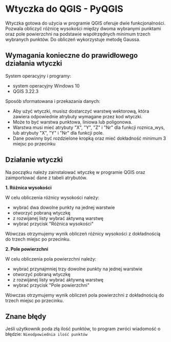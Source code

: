 # Wtyczka do QGIS - PyQGIS
Wtyczka gotowa do użycia w programie QGIS oferuje dwie funkcjonalności. Pozwala obliczyć różnicę wysokości między dwoma 
wybranymi punktami oraz pole powierzchni na podstawie współrzędnych minimum trzech wybranych punktów. Do obliczeń 
wykorzystuje metodę Gaussa.

## Wymagania konieczne do prawidłowego działania wtyczki 
System operacyjny i programy:
* system operacyjny Windows 10 
* QGIS 3.22.3

Sposób sformatowana i przekazania danych:
* Aby użyć wtyczki, musisz dostarczyć warstwę wektorową, która zawiera odpowiednie atrybuty wymagane przez kod wtyczki. 
* Może to być warstwa punktowa, liniowa lub poligonowa. 
* Warstwa musi mieć atrybuty "X", "Y", "Z" i "Nr" dla funkcji roznica_wys, lub atrybuty "X", "Y" i "Nr" dla funkcji pole.
* Dane powinny być rozdzielone kropką oraz mieć dokładność minimum 3 miejsc po przecinku

## Działanie wtyczki
Na początku należy zainstalować wtyczkę w programie QGIS oraz zaimportować dane z tabeli atrybutów.

**1. Różnica wysokości** 

W celu obliczenia różnicy wysokości należy:
* wybrać dwa dowolne punkty na jednej warstwie
* otworzyć pobraną wtyczkę
* z rozwijanej listy wybrać aktywną warstwę 
* wybrać przycisk "Różnica wysokości"

Wówczas otrzymujemy wynik obliczeń różnicy wysokości z dokładnością do trzech miejsc po przecinku. 

**2. Pole powierzchni**

W celu obliczenia pola powierzchni należy:
* wybrać przynajmniej trzy dowolne punkty na jednej warstwie
* otworzyć pobraną wtyczkę
* z rozwijanej listy wybrać aktywną warstwę 
* wybrać przycisk "Pole powierzchni"

Wówczas otrzymujemy wynik obliczeń pola powierzchni z dokładnością do trzech miejsc po przecinku. 

## Znane błędy
Jeśli użytkownik poda złą ilość punktów, to program zwróci wiadomość o błędzie: `Nieodpowiednia ilość punktów`
